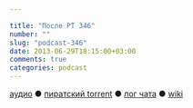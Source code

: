 ```yaml
---

title: "После РТ 346"
number: ""
slug: "podcast-346"
date: 2013-06-29T18:15:00+03:00
comments: true
categories: podcast
---
```

[аудио](http://cdn.radio-t.com/rt346post.mp3) ● [пиратский torrent](/torrents/rt347post.mp3.torrent) ● [лог чата](http://chat.radio-t.com/logs/radio-t-346.html) ● [wiki](http://wiki.radio-t.com/%D0%9F%D0%BE%D1%81%D0%BB%D0%B5_%D0%A0%D0%A2_346) <audio src="http://cdn.radio-t.com/rt346post.mp3" preload="none">
